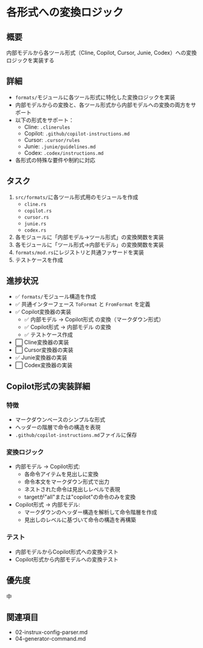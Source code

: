 # 各形式への変換ロジック

## 概要
内部モデルから各ツール形式（Cline, Copilot, Cursor, Junie, Codex）への変換ロジックを実装する

## 詳細
- `formats/`モジュールに各ツール形式に特化した変換ロジックを実装
- 内部モデルからの変換と、各ツール形式から内部モデルへの変換の両方をサポート
- 以下の形式をサポート：
  - Cline: `.clinerules`
  - Copilot: `.github/copilot-instructions.md`
  - Cursor: `.cursor/rules`
  - Junie: `.junie/guidelines.md`
  - Codex: `.codex/instructions.md`
- 各形式の特殊な要件や制約に対応

## タスク
1. `src/formats/`に各ツール形式用のモジュールを作成
   - `cline.rs`
   - `copilot.rs`
   - `cursor.rs`
   - `junie.rs`
   - `codex.rs`
2. 各モジュールに「内部モデル→ツール形式」の変換関数を実装
3. 各モジュールに「ツール形式→内部モデル」の変換関数を実装
4. `formats/mod.rs`にレジストリと共通ファサードを実装
5. テストケースを作成

## 進捗状況
- ✅ `formats/`モジュール構造を作成
- ✅ 共通インターフェース `ToFormat` と `FromFormat` を定義
- ✅ Copilot変換器の実装
  - ✅ 内部モデル → Copilot形式 の変換（マークダウン形式）
  - ✅ Copilot形式 → 内部モデル の変換
  - ✅ テストケース作成
- ⬜ Cline変換器の実装
- ⬜ Cursor変換器の実装
- ✅ Junie変換器の実装
- ⬜ Codex変換器の実装

## Copilot形式の実装詳細

### 特徴
- マークダウンベースのシンプルな形式
- ヘッダーの階層で命令の構造を表現
- `.github/copilot-instructions.md`ファイルに保存

### 変換ロジック
- 内部モデル → Copilot形式:
  - 各命令アイテムを見出しに変換
  - 命令本文をマークダウン形式で出力
  - ネストされた命令は見出しレベルで表現
  - targetが"all"または"copilot"の命令のみを変換
- Copilot形式 → 内部モデル:
  - マークダウンのヘッダー構造を解析して命令階層を作成
  - 見出しのレベルに基づいて命令の構造を再構築

### テスト
- 内部モデルからCopilot形式への変換テスト
- Copilot形式から内部モデルへの変換テスト

## 優先度
中

## 関連項目
- 02-instrux-config-parser.md
- 04-generator-command.md
